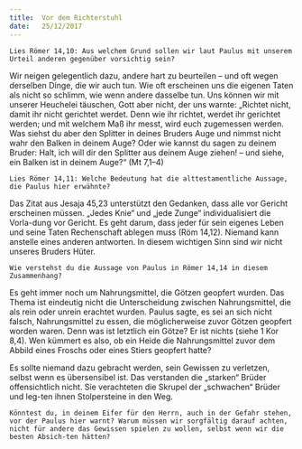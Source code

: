 ```yaml
---
title:  Vor dem Richterstuhl
date:   25/12/2017
---
```


`Lies Römer 14,10: Aus welchem Grund sollen wir laut Paulus mit unserem Urteil anderen gegenüber vorsichtig sein?` 

Wir neigen gelegentlich dazu, andere hart zu beurteilen – und oft wegen derselben Dinge, die wir auch tun. Wie oft erscheinen uns die eigenen Taten als nicht so schlimm, wie wenn andere dasselbe tun. Uns können wir mit unserer Heuchelei täuschen, Gott aber nicht, der uns warnte: „Richtet nicht, damit ihr nicht gerichtet werdet. Denn wie ihr richtet, werdet ihr gerichtet werden; und mit welchem Maß ihr messt, wird euch zugemessen werden. Was siehst du aber den Splitter in deines Bruders Auge und nimmst nicht wahr den Balken in deinem Auge? Oder wie kannst du sagen zu deinem Bruder: Halt, ich will dir den Splitter aus deinem Auge ziehen! – und siehe, ein Balken ist in deinem Auge?“ (Mt 7,1–4) 

`Lies Römer 14,11: Welche Bedeutung hat die alttestamentliche Aussage, die Paulus hier erwähnte?` 

Das Zitat aus Jesaja 45,23 unterstützt den Gedanken, dass alle vor Gericht erscheinen müssen. „Jedes Knie“ und „jede Zunge“ individualisiert die Vorla-dung vor Gericht. Es geht darum, dass jeder für sein eigenes Leben und seine Taten Rechenschaft ablegen muss (Röm 14,12). Niemand kann anstelle eines anderen antworten. In diesem wichtigen Sinn sind wir nicht unseres Bruders Hüter. 

`Wie verstehst du die Aussage von Paulus in Römer 14,14 in diesem Zusammenhang?` 

Es geht immer noch um Nahrungsmittel, die Götzen geopfert wurden. Das Thema ist eindeutig nicht die Unterscheidung zwischen Nahrungsmittel, die als rein oder unrein erachtet wurden. Paulus sagte, es sei an sich nicht falsch, Nahrungsmittel zu essen, die möglicherweise zuvor Götzen geopfert worden waren. Denn was ist letztlich ein Götze? Er ist nichts (siehe 1 Kor 8,4). Wen kümmert es also, ob ein Heide die Nahrungsmittel zuvor dem Abbild eines Froschs oder eines Stiers geopfert hatte? 

Es sollte niemand dazu gebracht werden, sein Gewissen zu verletzen, selbst wenn es übersensibel ist. Das verstanden die „starken“ Brüder offensichtlich nicht. Sie verachteten die Skrupel der „schwachen“ Brüder und leg-ten ihnen Stolpersteine in den Weg. 

`Könntest du, in deinem Eifer für den Herrn, auch in der Gefahr stehen, vor der Paulus hier warnt? Warum müssen wir sorgfältig darauf achten, nicht für andere das Gewissen spielen zu wollen, selbst wenn wir die besten Absich-ten hätten?` 